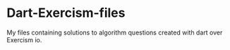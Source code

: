 # Dart-Exercism-files
My files containing solutions to algorithm questions created with dart over Exercism io.
